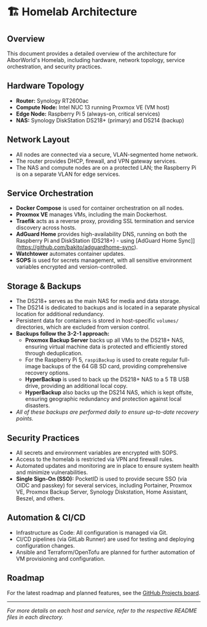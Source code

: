 # 🏗️ Homelab Architecture

## Overview

This document provides a detailed overview of the architecture for AlborWorld's Homelab, including hardware, network topology, service orchestration, and security practices.

## Hardware Topology

- **Router:** Synology RT2600ac
- **Compute Node:** Intel NUC 13 running Proxmox VE (VM host)
- **Edge Node:** Raspberry Pi 5 (always-on, critical services)
- **NAS:** Synology DiskStation DS218+ (primary) and DS214 (backup)

## Network Layout

- All nodes are connected via a secure, VLAN-segmented home network.
- The router provides DHCP, firewall, and VPN gateway services.
- The NAS and compute nodes are on a protected LAN; the Raspberry Pi is on a separate VLAN for edge services.

## Service Orchestration

- **Docker Compose** is used for container orchestration on all nodes.
- **Proxmox VE** manages VMs, including the main Dockerhost.
- **Traefik** acts as a reverse proxy, providing SSL termination and service discovery across hosts.
- **AdGuard Home** provides high-availability DNS, running on both the Raspberry Pi and DiskStation (DS218+) - using [AdGuard Home Sync]](https://github.com/bakito/adguardhome-sync).
- **Watchtower** automates container updates.
- **SOPS** is used for secrets management, with all sensitive environment variables encrypted and version-controlled.

## Storage & Backups

- The DS218+ serves as the main NAS for media and data storage.
- The DS214 is dedicated to backups and is located in a separate physical location for additional redundancy.
- Persistent data for containers is stored in host-specific `volumes/` directories, which are excluded from version control.
- **Backups follow the 3-2-1 approach:**
  - **Proxmox Backup Server** backs up all VMs to the DS218+ NAS, ensuring virtual machine data is protected and efficiently stored through deduplication.
  - For the Raspberry Pi 5, `raspiBackup` is used to create regular full-image backups of the 64 GB SD card, providing comprehensive recovery options.
  - **HyperBackup** is used to back up the DS218+ NAS to a 5 TB USB drive, providing an additional local copy.
  - **HyperBackup** also backs up the DS214 NAS, which is kept offsite, ensuring geographic redundancy and protection against local disasters.
- _All of these backups are performed daily to ensure up-to-date recovery points._

## Security Practices

- All secrets and environment variables are encrypted with SOPS.
- Access to the homelab is restricted via VPN and firewall rules.
- Automated updates and monitoring are in place to ensure system health and minimize vulnerabilities.
- **Single Sign-On (SSO):** PocketID is used to provide secure SSO (via OIDC and passkey) for several services, including Portainer, Proxmox VE, Proxmox Backup Server, Synology Diskstation, Home Assistant, Beszel, and others.

## Automation & CI/CD

- Infrastructure as Code: All configuration is managed via Git.
- CI/CD pipelines (via GitLab Runner) are used for testing and deploying configuration changes.
- Ansible and Terraform/OpenTofu are planned for further automation of VM provisioning and configuration.

## Roadmap

For the latest roadmap and planned features, see the [GitHub Projects board](https://github.com/users/alborworld/projects/3/views/4).

---

*For more details on each host and service, refer to the respective README files in each directory.*
